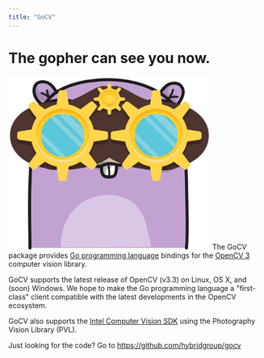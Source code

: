 ```yaml
---
title: "GoCV"
---
```

# The gopher can see you now.
[![GoCV](images/gocvlogo.jpg)](http://gocv.io/)
The GoCV package provides [Go programming language](https://golang.org/) bindings for the [OpenCV 3](http://opencv.org/) computer vision library.

GoCV supports the latest release of OpenCV (v3.3) on Linux, OS X, and (soon) Windows. We hope to make the Go programming language a "first-class" client compatible with the latest developments in the OpenCV ecosystem.

GoCV also supports the [Intel Computer Vision SDK](https://software.intel.com/en-us/cvsdk-devguide) using the Photography Vision Library (PVL).

Just looking for the code? Go to https://github.com/hybridgroup/gocv
